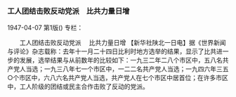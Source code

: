 ### 工人团结击败反动党派　比共力量日增

1947-04-07
第1版()
专栏：

　　工人团结击败反动党派
  　比共力量日增
    【新华社陕北一日电】据《世界新闻与评论》杂志载称：去年十一月二十四日比利时地方选举的结果，显示了比共进一步的发展，选举结果与从前数年的比较如下：一九三二年二八个市区中，五八名共产党人当选；一九三八年七一个市区中，一二二名共产党人当选；一九四六年三五○个市区中，六八六名共产党人当选，共产党人在七个市区中居首位；在许多市区中，工人阶级的团结或民主合作击败了反动的党派。
